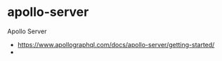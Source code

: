 # apollo-server
Apollo Server

* https://www.apollographql.com/docs/apollo-server/getting-started/
* 
